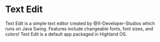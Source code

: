 # Text Edit

Text Edit is a simple text editor created by @X-Developer-Studios which runs on Java Swing. Features include changeable fonts, font sizes, and colors! Text Edit is a default app packaged in Highland OS. 
